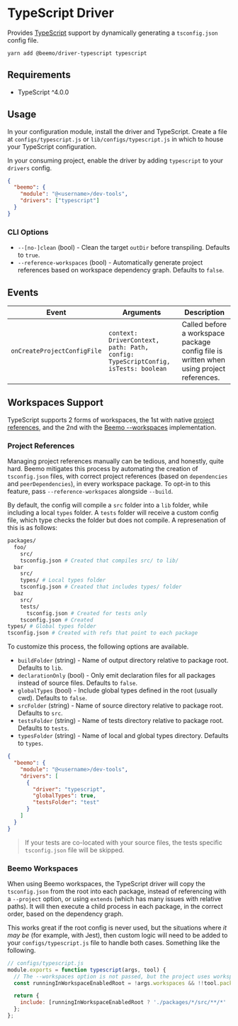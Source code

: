 # TypeScript Driver

Provides [TypeScript](https://github.com/microsoft/typescript) support by dynamically generating a
`tsconfig.json` config file.

```
yarn add @beemo/driver-typescript typescript
```

## Requirements

- TypeScript ^4.0.0

## Usage

In your configuration module, install the driver and TypeScript. Create a file at
`configs/typescript.js` or `lib/configs/typescript.js` in which to house your TypeScript
configuration.

In your consuming project, enable the driver by adding `typescript` to your `drivers` config.

```json
{
  "beemo": {
    "module": "@<username>/dev-tools",
    "drivers": ["typescript"]
  }
}
```

### CLI Options

- `--[no-]clean` (bool) - Clean the target `outDir` before transpiling. Defaults to `true`.
- `--reference-workspaces` (bool) - Automatically generate project references based on workspace
  dependency graph. Defaults to `false`.

## Events

| Event                       | Arguments                                                                        | Description                                                                             |
| --------------------------- | -------------------------------------------------------------------------------- | --------------------------------------------------------------------------------------- |
| `onCreateProjectConfigFile` | `context: DriverContext, path: Path, config: TypeScriptConfig, isTests: boolean` | Called before a workspace package config file is written when using project references. |

## Workspaces Support

TypeScript supports 2 forms of workspaces, the 1st with native
[project references](https://www.typescriptlang.org/docs/handbook/project-references.html), and the
2nd with the [Beemo --workspaces](../workspaces.md) implementation.

### Project References

Managing project references manually can be tedious, and honestly, quite hard. Beemo mitigates this
process by automating the creation of `tsconfig.json` files, with correct project references (based
on `dependencies` and `peerDependencies`), in every workspace package. To opt-in to this feature,
pass `--reference-workspaces` alongside `--build`.

By default, the config will compile a `src` folder into a `lib` folder, while including a local
`types` folder. A `tests` folder will receive a custom config file, which type checks the folder but
does not compile. A represenation of this is as follows:

```bash
packages/
  foo/
    src/
    tsconfig.json # Created that compiles src/ to lib/
  bar
    src/
    types/ # Local types folder
    tsconfig.json # Created that includes types/ folder
  baz
    src/
    tests/
      tsconfig.json # Created for tests only
    tsconfig.json # Created
types/ # Global types folder
tsconfig.json # Created with refs that point to each package
```

To customize this process, the following options are available.

- `buildFolder` (string) - Name of output directory relative to package root. Defaults to `lib`.
- `declarationOnly` (bool) - Only emit declaration files for all packages instead of source files.
  Defaults to `false`.
- `globalTypes` (bool) - Include global types defined in the root (usually cwd). Defaults to
  `false`.
- `srcFolder` (string) - Name of source directory relative to package root. Defaults to `src`.
- `testsFolder` (string) - Name of tests directory relative to package root. Defaults to `tests`.
- `typesFolder` (string) - Name of local and global types directory. Defaults to `types`.

```json
{
  "beemo": {
    "module": "@<username>/dev-tools",
    "drivers": [
      {
        "driver": "typescript",
        "globalTypes": true,
        "testsFolder": "test"
      }
    ]
  }
}
```

> If your tests are co-located with your source files, the tests specific `tsconfig.json` file will
> be skipped.

### Beemo Workspaces

When using Beemo workspaces, the TypeScript driver will copy the `tsconfig.json` from the root into
each package, instead of referencing with a `--project` option, or using `extends` (which has many
issues with relative paths). It will then execute a child process in each package, in the correct
order, based on the dependency graph.

This works great if the root config is never used, but the situations where _it may be_ (for
example, with Jest), then custom logic will need to be added to your `configs/typescript.js` file to
handle both cases. Something like the following.

```js
// configs/typescript.js
module.exports = function typescript(args, tool) {
  // The --workspaces option is not passed, but the project uses workspaces.
  const runningInWorkspaceEnabledRoot = !args.workspaces && !!tool.package.workspaces;

  return {
    include: [runningInWorkspaceEnabledRoot ? './packages/*/src/**/*' : './src/**/*'],
  };
};
```
